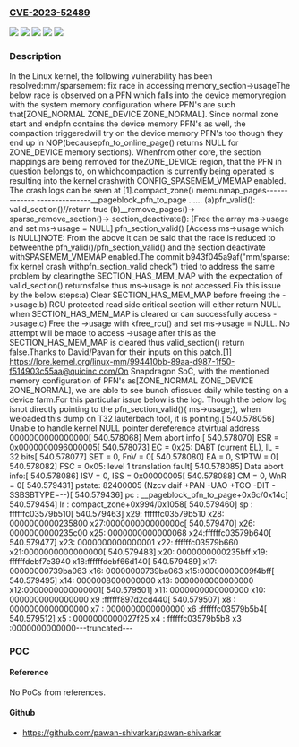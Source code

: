 ### [CVE-2023-52489](https://cve.mitre.org/cgi-bin/cvename.cgi?name=CVE-2023-52489)
![](https://img.shields.io/static/v1?label=Product&message=Linux&color=blue)
![](https://img.shields.io/static/v1?label=Version&message=&color=brightgreen)
![](https://img.shields.io/static/v1?label=Version&message=5.3%20&color=brightgreen)
![](https://img.shields.io/static/v1?label=Version&message=f46edbd1b1516da1fb34c917775168d5df576f78%20&color=brightgreen)
![](https://img.shields.io/static/v1?label=Vulnerability&message=n%2Fa&color=blue)

### Description

In the Linux kernel, the following vulnerability has been resolved:mm/sparsemem: fix race in accessing memory_section->usageThe below race is observed on a PFN which falls into the device memoryregion with the system memory configuration where PFN's are such that[ZONE_NORMAL ZONE_DEVICE ZONE_NORMAL].  Since normal zone start and endpfn contains the device memory PFN's as well, the compaction triggeredwill try on the device memory PFN's too though they end up in NOP(becausepfn_to_online_page() returns NULL for ZONE_DEVICE memory sections).  Whenfrom other core, the section mappings are being removed for theZONE_DEVICE region, that the PFN in question belongs to, on whichcompaction is currently being operated is resulting into the kernel crashwith CONFIG_SPASEMEM_VMEMAP enabled.  The crash logs can be seen at [1].compact_zone()			memunmap_pages-------------			---------------__pageblock_pfn_to_page   ...... (a)pfn_valid():     valid_section()//return true			      (b)__remove_pages()->				  sparse_remove_section()->				    section_deactivate():				    [Free the array ms->usage and set				     ms->usage = NULL]     pfn_section_valid()     [Access ms->usage which     is NULL]NOTE: From the above it can be said that the race is reduced to betweenthe pfn_valid()/pfn_section_valid() and the section deactivate withSPASEMEM_VMEMAP enabled.The commit b943f045a9af("mm/sparse: fix kernel crash withpfn_section_valid check") tried to address the same problem by clearingthe SECTION_HAS_MEM_MAP with the expectation of valid_section() returnsfalse thus ms->usage is not accessed.Fix this issue by the below steps:a) Clear SECTION_HAS_MEM_MAP before freeing the ->usage.b) RCU protected read side critical section will either return NULL   when SECTION_HAS_MEM_MAP is cleared or can successfully access ->usage.c) Free the ->usage with kfree_rcu() and set ms->usage = NULL.  No   attempt will be made to access ->usage after this as the   SECTION_HAS_MEM_MAP is cleared thus valid_section() return false.Thanks to David/Pavan for their inputs on this patch.[1] https://lore.kernel.org/linux-mm/994410bb-89aa-d987-1f50-f514903c55aa@quicinc.com/On Snapdragon SoC, with the mentioned memory configuration of PFN's as[ZONE_NORMAL ZONE_DEVICE ZONE_NORMAL], we are able to see bunch ofissues daily while testing on a device farm.For this particular issue below is the log.  Though the below log isnot directly pointing to the pfn_section_valid(){ ms->usage;}, when weloaded this dump on T32 lauterbach tool, it is pointing.[  540.578056] Unable to handle kernel NULL pointer dereference atvirtual address 0000000000000000[  540.578068] Mem abort info:[  540.578070]   ESR = 0x0000000096000005[  540.578073]   EC = 0x25: DABT (current EL), IL = 32 bits[  540.578077]   SET = 0, FnV = 0[  540.578080]   EA = 0, S1PTW = 0[  540.578082]   FSC = 0x05: level 1 translation fault[  540.578085] Data abort info:[  540.578086]   ISV = 0, ISS = 0x00000005[  540.578088]   CM = 0, WnR = 0[  540.579431] pstate: 82400005 (Nzcv daif +PAN -UAO +TCO -DIT -SSBSBTYPE=--)[  540.579436] pc : __pageblock_pfn_to_page+0x6c/0x14c[  540.579454] lr : compact_zone+0x994/0x1058[  540.579460] sp : ffffffc03579b510[  540.579463] x29: ffffffc03579b510 x28: 0000000000235800 x27:000000000000000c[  540.579470] x26: 0000000000235c00 x25: 0000000000000068 x24:ffffffc03579b640[  540.579477] x23: 0000000000000001 x22: ffffffc03579b660 x21:0000000000000000[  540.579483] x20: 0000000000235bff x19: ffffffdebf7e3940 x18:ffffffdebf66d140[  540.579489] x17: 00000000739ba063 x16: 00000000739ba063 x15:00000000009f4bff[  540.579495] x14: 0000008000000000 x13: 0000000000000000 x12:0000000000000001[  540.579501] x11: 0000000000000000 x10: 0000000000000000 x9 :ffffff897d2cd440[  540.579507] x8 : 0000000000000000 x7 : 0000000000000000 x6 :ffffffc03579b5b4[  540.579512] x5 : 0000000000027f25 x4 : ffffffc03579b5b8 x3 :0000000000000---truncated---

### POC

#### Reference
No PoCs from references.

#### Github
- https://github.com/pawan-shivarkar/pawan-shivarkar

